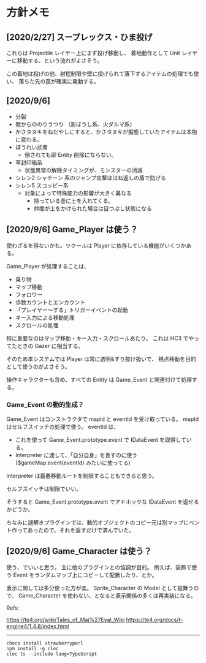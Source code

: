 方針メモ
==========


[2020/2/27] スープレックス・ひま投げ
----------

これらは Projectile レイヤー上にまず投げ移動し、
着地動作として Unit レイヤーに移動する、という流れがよさそう。

この着地は投げの他、射程制限や壁に投げられて落下するアイテムの処理でも使い、
落ちた先の罠が確実に発動する。


[2020/9/6] 
----------
- 分裂
- 敵からののりうつり （影ぼうし系、火ダルマ系）
- かさタヌキをねだやしにすると、かさタヌキが擬態していたアイテムは本物に変わる。 
- ぼうれい武者
    - 倒されても即 Entity 削除にならない。
- 草封印箱系
    - 状態異常の解除タイミングが、モンスターの消滅
- シレン2 シャチーン 系のジャンプ攻撃ははね返しの盾で防げる
- シレン5 スコッピー系
    - 対象によって特殊能力の影響が大きく異なる
        - 持っている壺に土を入れてくる。
        - 仲間が土をかけられた場合は目つぶし状態になる

[2020/9/6] Game_Player は使う？
----------

使わざるを得ないかも。ツクールは Player に依存している機能がいくつかある。

Game_Player が処理することは、
- 乗り物
- マップ移動
- フォロワー
- 歩数カウントとエンカウント
- 「プレイヤー～する」トリガーイベントの起動
- キー入力による移動処理
- スクロールの処理

特に重要なのはマップ移動・キー入力・スクロールあたり。
これは HC3 でやってたときの Gazer に相当する。

そのため本システムでは Player は常に透明&すり抜け扱いで、
視点移動を目的として使うのがよさそう。

操作キャラクターも含め、すべての Entity は Game_Event と関連付けて処理する。

### Game_Event の動的生成？

Game_Event はコンストラクタで mapId と eventId を受け取っている。
mapId はセルフスイッチの処理で使う。
eventId は、
- これを使って Game_Event.prototype.event で IDataEvent を取得している。
- Interpreter に渡して、「自分自身」を表すのに使う ($gameMap.event(eventId) みたいに使ってる)

Interpreter は最悪移動ルートを制限することもできると思う。

セルフスイッチは制限でいい。

そうすると Game_Event.prototype.event でアドホックな IDataEvent を返せるかどうか。

ちなみに謎解きプラグインでは、動的オブジェクトのコピー元は別マップにベント作ってあったので、それを返すだけで済んでいた。


[2020/9/6] Game_Character は使う？
----------

使う、でいいと思う。
主に他のプラグインとの協調が目的。
例えば、装飾で使う Event をランダムマップ上にコピーして配置したり、とか。


表示に関しては多分使った方が楽。
Sprite_Character の Model として振舞うので、
Game_Character を使わない、となると表示関係の多くは再実装になる。


Refs:

https://te4.org/wiki/Tales_of_Maj%27Eyal_Wiki
https://te4.org/docs/t-engine4/1.4.8/index.html


----------

```
choco install strawberryperl
npm install -g cloc
cloc ts --include-lang=TypeScript
```
